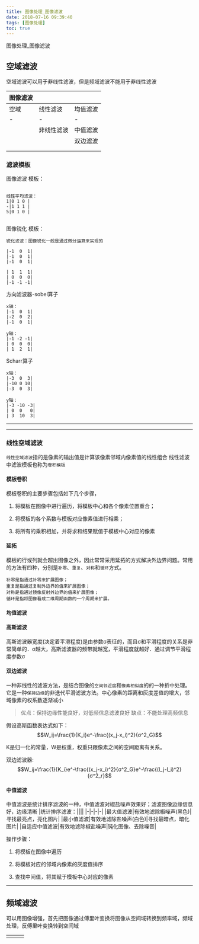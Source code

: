 ```yaml
---
title: 图像处理_图像滤波
date: 2018-07-16 09:39:40
tags: [图像处理]
toc: true
---
```



图像处理_图像滤波

<!--more-->

## 空域滤波

空域滤波可以用于非线性滤波，但是频域滤波不能用于非线性滤波


|图像滤波|||
|-|-|-|
|空域|线性滤波|均值滤波|
|-|-|-|
||非线性滤波|中值滤波|
|||双边滤波|
||||
||||

### 滤波模板
图像滤波 模板： 
```

线性平均滤波：
1|0 1 0 |
-|1 1 1 |
5|0 1 0 |


```
图像锐化 模板：
```
锐化滤波：图像锐化一般是通过微分运算来实现的

|-1  0  1|
|-1  0  1|
|-1  0  1|

| 1  1  1|
| 0  0  0|
|-1 -1 -1|

```
方向滤波器-sobel算子
```
x轴：
|-1  0  1|
|-2  0  2|
|-1  0  1|

y轴：
|-1 -2 -1|
| 0  0  0|
| 1  2  1|
```
Scharr算子
```
x轴：
|-3  0  3|
|-10 0 10|
|-3  0  3|

y轴：
|-3 -10 -3|
| 0  0   0|
| 3  10  3|
```


---




---
### 线性空域滤波
`线性空域滤波`指的是像素的输出值是计算该像素邻域内像素值的线性组合
线性滤波中滤波模板也称为`卷积模板`

#### 模板卷积
模板卷积的主要步骤包括如下几个步骤，

1) 将模板在图像中进行遍历，将模板中心和各个像素位置重合；

2) 将模板的各个系数与模板对应像素值进行相乘；

3) 将所有的乘积相加，并将求和结果赋值于模板中心对应的像素

#### 延拓
模板的行或列就会超出图像之外，因此常常采用延拓的方式解决外边界问题。常用的方法有四种，分别是`补零`、`重复`、`对称`和`循环`方式。
```
补零是指通过补零来扩展图像；
重复是指通过复制外边界的值来扩展图像；
对称是指通过镜像反射外边界的值来扩展图像；
循环是指将图像看成二维周期函数的一个周期来扩展。
```

#### 均值滤波

#### 高斯滤波
高斯滤波器宽度(决定着平滑程度)是由参数σ表征的，而且σ和平滑程度的关系是非常简单的．σ越大，高斯滤波器的频带就越宽，平滑程度就越好．通过调节平滑程度参数σ

#### 双边滤波
一种非线性的滤波方法，是结合图像的`空间邻近度`和`像素相似度`的的一种折中处理。它是一种`保持边缘`的非迭代平滑滤波方法。中心像素的距离和灰度差值的增大，邻域像素的权系数逐渐减小

>优点：保持边缘性能良好，对低频信息滤波良好
缺点：不能处理高频信息

假设高斯函数表达式如下：
$$W_ij=\frac{1}{K_i}e^-\frac{(x_j-x_i)^2}{σ^2_G}$$

K是归一化的常量，W是权重，权重只跟像素之间的空间距离有关系。

双边滤波器:
$$W_ij=\frac{1}{K_i}e^-\frac{(x_j-x_i)^2}{σ^2_G}e^-\frac{(I_j-I_i)^2}{σ^2_r}$$


#### 中值滤波
中值滤波是统计排序滤波的一种，中值滤波对椒盐噪声效果好；滤波图像边缘信息好，边缘清晰
|统计排序滤波：||||
|-|-|-|-|
|最大值滤波|有效地滤除椒噪声(黑色)|寻找最亮点，亮化图片|
|最小值滤波|有效地滤除盐噪声(白色)|寻找最暗点，暗化图片|
|自适应中值滤波|有效地滤除椒盐噪声|钝化图像、去除噪音|

操作步骤：

1) 将模板在图像中遍历

2) 将模板对应的邻域内像素的灰度值排序

3) 查找中间值，将其赋于模板中心对应的像素


---
## 频域滤波
可以用图像增强，首先把图像通过傅里叶变换将图像从空间域转换到频率域，频域处理，反傅里叶变换转到空间域

||||
|-|-|-|
||||